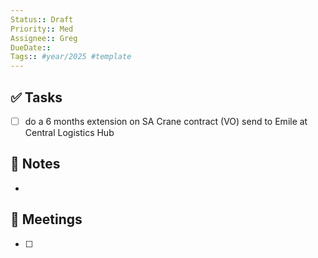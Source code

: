 ```yaml
---
Status:: Draft
Priority:: Med
Assignee:: Greg
DueDate:: 
Tags:: #year/2025 #template
---
```


## ✅ Tasks
- [ ] do a 6 months extension on SA Crane contract (VO) send to Emile at Central Logistics Hub

## 📝 Notes
-

## 📅 Meetings
- [ ]